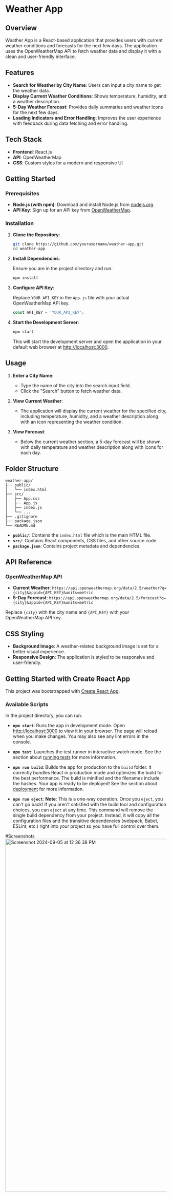 # Weather App

## Overview

Weather App is a React-based application that provides users with current weather conditions and forecasts for the next few days. The application uses the OpenWeatherMap API to fetch weather data and display it with a clean and user-friendly interface.

## Features

- **Search for Weather by City Name**: Users can input a city name to get the weather data.
- **Display Current Weather Conditions**: Shows temperature, humidity, and a weather description.
- **5-Day Weather Forecast**: Provides daily summaries and weather icons for the next few days.
- **Loading Indicators and Error Handling**: Improves the user experience with feedback during data fetching and error handling.

## Tech Stack

- **Frontend**: React.js
- **API**: OpenWeatherMap
- **CSS**: Custom styles for a modern and responsive UI

## Getting Started

### Prerequisites

- **Node.js (with npm)**: Download and install Node.js from [nodejs.org](https://nodejs.org/).
- **API Key**: Sign up for an API key from [OpenWeatherMap](https://home.openweathermap.org/users/sign_up).

### Installation

1. **Clone the Repository**:

   ```bash
   git clone https://github.com/yourusername/weather-app.git
   cd weather-app
   ```

2. **Install Dependencies**:

   Ensure you are in the project directory and run:

   ```bash
   npm install
   ```

3. **Configure API Key**:

   Replace `YOUR_API_KEY` in the `App.js` file with your actual OpenWeatherMap API key.

   ```javascript
   const API_KEY = 'YOUR_API_KEY';
   ```

4. **Start the Development Server**:

   ```bash
   npm start
   ```

   This will start the development server and open the application in your default web browser at [http://localhost:3000](http://localhost:3000).

## Usage

1. **Enter a City Name**:

   - Type the name of the city into the search input field.
   - Click the "Search" button to fetch weather data.

2. **View Current Weather**:

   - The application will display the current weather for the specified city, including temperature, humidity, and a weather description along with an icon representing the weather condition.

3. **View Forecast**:

   - Below the current weather section, a 5-day forecast will be shown with daily temperature and weather description along with icons for each day.

## Folder Structure

```
weather-app/
├── public/
│   └── index.html
├── src/
│   ├── App.css
│   ├── App.js
│   ├── index.js
│   └── ...
├── .gitignore
├── package.json
└── README.md
```

- **`public/`**: Contains the `index.html` file which is the main HTML file.
- **`src/`**: Contains React components, CSS files, and other source code.
- **`package.json`**: Contains project metadata and dependencies.

## API Reference

### OpenWeatherMap API

- **Current Weather**: `https://api.openweathermap.org/data/2.5/weather?q={city}&appid={API_KEY}&units=metric`
- **5-Day Forecast**: `https://api.openweathermap.org/data/2.5/forecast?q={city}&appid={API_KEY}&units=metric`

Replace `{city}` with the city name and `{API_KEY}` with your OpenWeatherMap API key.

## CSS Styling

- **Background Image**: A weather-related background image is set for a better visual experience.
- **Responsive Design**: The application is styled to be responsive and user-friendly.

## Getting Started with Create React App

This project was bootstrapped with [Create React App](https://github.com/facebook/create-react-app).

### Available Scripts

In the project directory, you can run:

- **`npm start`**: Runs the app in development mode. Open [http://localhost:3000](http://localhost:3000) to view it in your browser. The page will reload when you make changes. You may also see any lint errors in the console.

- **`npm test`**: Launches the test runner in interactive watch mode. See the section about [running tests](https://facebook.github.io/create-react-app/docs/running-tests) for more information.

- **`npm run build`**: Builds the app for production to the `build` folder. It correctly bundles React in production mode and optimizes the build for the best performance. The build is minified and the filenames include the hashes. Your app is ready to be deployed! See the section about [deployment](https://facebook.github.io/create-react-app/docs/deployment) for more information.

- **`npm run eject`**: **Note**: This is a one-way operation. Once you `eject`, you can't go back! If you aren't satisfied with the build tool and configuration choices, you can `eject` at any time. This command will remove the single build dependency from your project. Instead, it will copy all the configuration files and the transitive dependencies (webpack, Babel, ESLint, etc.) right into your project so you have full control over them.

#Screenshots
<img width="1099" alt="Screenshot 2024-09-05 at 12 36 38 PM" src="https://github.com/user-attachments/assets/34265c57-d644-49a3-a689-18b59c0bfb5b">
